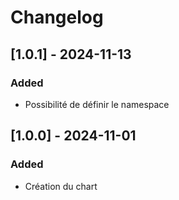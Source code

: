 # Changelog

## [1.0.1] - 2024-11-13

### Added

- Possibilité de définir le namespace

## [1.0.0] - 2024-11-01

### Added

- Création du chart
